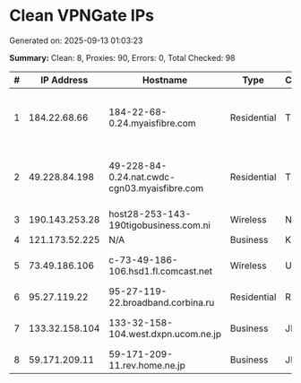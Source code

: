 # Clean VPNGate IPs
Generated on: 2025-09-13 01:03:23

**Summary:** Clean: 8, Proxies: 90, Errors: 0, Total Checked: 98

| # | IP Address | Hostname | Type | Country | Provider |
|---|------------|----------|------|---------|----------|
| 1 | 184.22.68.66 | 184-22-68-0.24.myaisfibre.com | Residential | TH | ADVANCED WIRELESS NETWORK COMPANY LIMITED |
| 2 | 49.228.84.198 | 49-228-84-0.24.nat.cwdc-cgn03.myaisfibre.com | Residential | TH | ADVANCED WIRELESS NETWORK COMPANY LIMITED |
| 3 | 190.143.253.28 | host28-253-143-190tigobusiness.com.ni | Wireless | NI | Telefonia Celular de Nicaragua SA. |
| 4 | 121.173.52.225 | N/A | Business | KR | Korea Telecom |
| 5 | 73.49.186.106 | c-73-49-186-106.hsd1.fl.comcast.net | Wireless | US | Comcast Cable Communications, LLC |
| 6 | 95.27.119.22 | 95-27-119-22.broadband.corbina.ru | Residential | RU | PJSC "Vimpelcom" |
| 7 | 133.32.158.104 | 133-32-158-104.west.dxpn.ucom.ne.jp | Business | JP | ARTERIA Networks Corporation |
| 8 | 59.171.209.11 | 59-171-209-11.rev.home.ne.jp | Business | JP | JCOM Co., Ltd. |
